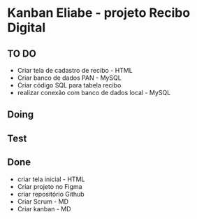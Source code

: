 # Kanban Eliabe - projeto Recibo Digital

## TO DO
- Criar tela de cadastro de recibo - HTML
- Criar banco de dados PAN - MySQL
- Criar código SQL para tabela recibo
- realizar conexão com banco de dados local - MySQL

## Doing

## Test

## Done
- criar tela inicial - HTML
- Criar projeto no Figma
- criar repositório Github
- Criar Scrum - MD
- Criar kanban - MD
